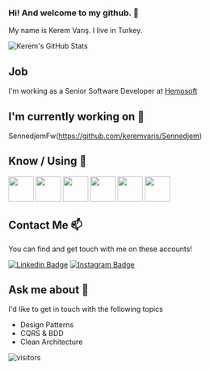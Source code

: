 ### Hi! And welcome to my github. 👋


My name is Kerem Varış. I live in Turkey.

![Kerem's GitHub Stats](https://github-readme-stats.vercel.app/api?username=keremvaris&show_icons=true)

## Job

I'm working as a Senior Software Developer at [Hemosoft](http://hemosoft.com.tr)

## I'm currently working on 🔭

SennedjemFw(https://github.com/keremvaris/Sennedjem)

## Know / Using 🧠

<code><a href="https://www.microsoft.com/" target="_blank"><img height="50" src="https://www.vectorlogo.zone/logos/dotnet/dotnet-ar21.svg"></a></code>
<code><a href="https://www.postgresql.org" target="_blank"><img height="50" src="https://www.vectorlogo.zone/logos/postgresql/postgresql-ar21.svg"></a></code>
<code><a href="https://microservices.io/" target="_blank"><img height="50" src="https://comunytek.com/wp-content/uploads/2017/03/Microservices.png"></a></code>
<code><a href="https://www.elastic.co" target="_blank"><img height="50" src="https://www.vectorlogo.zone/logos/elastic/elastic-ar21.svg"></a></code>
<code><a href="https://www.gitlab.com" target="_blank"><img height="50" src="https://www.vectorlogo.zone/logos/gitlab/gitlab-ar21.svg"></a></code>
<code><a href="https://code.visualstudio.com" target="_blank"><img height="50" src="https://www.vectorlogo.zone/logos/visualstudio_code/visualstudio_code-ar21.svg"></a></code>



## Contact Me 📫

You can find and get touch with me on these accounts!

[![Linkedin Badge](https://img.shields.io/badge/keremvaris-follow%20on%20linkedin-blue?style=for-the-badge&logo=linkedin)](https://www.linkedin.com/in/keremvaris/)
[![Instagram Badge](https://img.shields.io/badge/keremvaris-follow%20on%20instagram-blue?style=for-the-badge&logo=instagram)](https://instagram.com/kerem_varis/)

## Ask me about 💬

I'd like to get in touch with the following topics

  - Design Patterns
  - CQRS & BDD
  - Clean Architecture
  
  ![visitors](https://img.shields.io/badge/dynamic/json?color=informational&label=visitor%20count&query=value&url=https%3A%2F%2Fapi.countapi.xyz%2Fhit%2Fkeremvaris.keremvaris%2Freadme)
